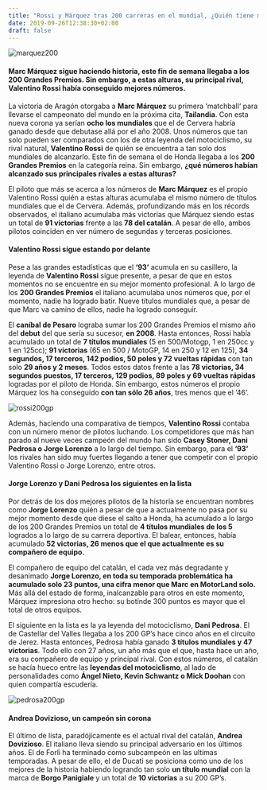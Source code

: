 ```yaml
---
title: "Rossi y Márquez tras 200 carreras en el mundial, ¿Quién tiene mejores números?"
date: 2019-09-26T12:38:30+02:00
draft: false
---
```


![marquez200](/img/marquez200.jpeg)

#### Marc Márquez sigue haciendo historia, este fin de semana llegaba a los 200 Grandes Premios. Sin embargo, a estas alturas, su principal rival, Valentino Rossi había conseguido mejores números.

La victoria de Aragón otorgaba a **Marc Márquez** su primera ‘matchball‘ para llevarse el campeonato del mundo en la próxima cita, **Tailandia**. Con esta nueva corona ya serían **ocho los mundiales** que el de Cervera habría ganado desde que debutase allá por el año 2008. Unos números que tan solo pueden ser comparados con los de otra leyenda del motociclismo, su rival natural, **Valentino Rossi** de quién se encuentra a tan solo dos mundiales de alcanzarlo. Este fin de semana el de Honda llegaba a los **200 Grandes Premios** en la categoría reina. Sin embargo, **¿qué números habían alcanzado sus principales rivales a estas alturas?**

El piloto que más se acerca a los números de **Marc Márquez** es el propio Valentino Rossi quién a estas alturas acumulaba el mismo número de títulos mundiales que el de Cervera. Además, profundizando más en los récords observados, el italiano acumulaba más victorias que Márquez siendo estas un total de **91 victorias** frente a las **78 del catalán**. A pesar de ello, ambos pilotos coinciden en ver número de segundas y terceras posiciones.

#### Valentino Rossi sigue estando por delante

Pese a las grandes estadísticas que el **‘93‘** acumula en su casillero, la leyenda de **Valentino Rossi** sigue presente, a pesar de que en estos momentos no se encuentre en su mejor momento profesional. A lo largo de los **200 Grandes Premios** el italiano acumulaba unos números que, por el momento, nadie ha logrado batir. Nueve títulos mundiales que, a pesar de que Marc va camino de ellos, nadie ha logrado conseguir.

El **caníbal de Pesaro** lograba sumar los 200 Grandes Premios el mismo año del **debut** del que sería su sucesor, **en 2008**. Hasta entonces, Rossi había acumulado un total de **7 títulos mundiales** (5 en 500/Motogp, 1 en 250cc y 1 en 125cc); **91 victorias** (65 en 500 / MotoGP, 14 en 250 y 12 en 125), **34 segundos, 17 terceros, 142 podios, 50 poles y 72 vueltas rápidas** con tan solo **29 años y 2 meses**. Todos estos datos frente a las **78 victorias, 34 segundos puestos, 17 terceros, 129 podios, 89 poles y 69 vueltas rápidas** logradas por el piloto de Honda. Sin embargo, estos números el propio Márquez los ha conseguido **con tan sólo 26 años**, tres menos que el ’46’.

![rossi200gp](/img/rossi200gp.jpg)

Además, haciendo una comparativa de tiempos, **Valentino Rossi** contaba con un número menor de pilotos luchando. Los competidores que más han parado al nueve veces campeón del mundo han sido **Casey Stoner, Dani Pedrosa o Jorge Lorenzo** a lo largo del tiempo. Sin embargo, para el **‘93‘** los rivales han sido muy fuertes llegando a tener que competir con el propio Valentino Rossi o Jorge Lorenzo, entre otros.

#### Jorge Lorenzo y Dani Pedrosa los siguientes en la lista

Por detrás de los dos mejores pilotos de la historia se encuentran nombres como **Jorge Lorenzo** quién a pesar de que a actualmente no pasa por su mejor momento desde que diese el salto a Honda, ha acumulado a lo largo de los 200 Grandes Premios un total de **4 títulos mundiales de los 5** logrados a lo largo de su carrera deportiva. El balear, entonces, había acumulado **52 victorias, 26 menos que el que actualmente es su compañero de equipo.**

El compañero de equipo del catalán, el cada vez más degradante y desanimado **Jorge Lorenzo, en toda su temporada problemática ha acumulado solo 23 puntos, una cifra menor que Marc en MotorLand solo.** Más allá del estado de forma, inalcanzable para otros en este momento, Márquez impresiona otro hecho: su botínde 300 puntos es mayor que el total de otros equipos. 

El siguiente en la lista es la ya leyenda del motociclismo, **Dani Pedrosa**. El de Castellar del Valles llegaba a los 200 GP’s hace cinco años en el circuito de Jerez. Hasta entonces, Pedrosa había ganado **3 títulos mundiales y 47 victorias**. Todo ello con 27 años, un año más que el que, hasta hace un año, era su compañero de equipo y principal rival. Con estos números, el catalán se hacía hueco entre las **leyendas del motociclismo**, al lado de personalidades como **Ángel Nieto, Kevin Schwantz o Mick Doohan** con quien compartía escudería.

![pedrosa200gp](/img/pedrosa200gp.jpg)

#### Andrea Dovizioso, un campeón sin corona

El último de lista, paradójicamente es el actual rival del catalán, **Andrea Dovizioso**. El italiano lleva siendo su principal adversario en los últimos años. El de Forlì ha terminado como subcampeón en las ultimas temporadas. A pesar de ello, el de Ducati se posiciona como uno de los mejores de la historia habiendo logrando tan solo **un título mundial** con la marca de **Borgo Panigiale** y un total de **10 victorias** a su 200 GP’s.
